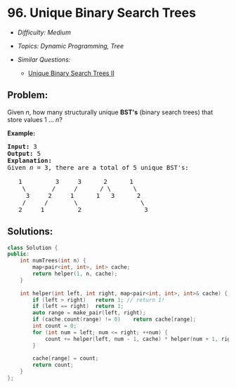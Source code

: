# 96. Unique Binary Search Trees

* *Difficulty: Medium*

* *Topics: Dynamic Programming, Tree*

* *Similar Questions:*

  * [Unique Binary Search Trees II](unique-binary-search-trees-ii.md)

## Problem:

<p>Given <em>n</em>, how many structurally unique <strong>BST&#39;s</strong> (binary search trees) that store values 1 ...&nbsp;<em>n</em>?</p>

<p><strong>Example:</strong></p>

<pre>
<strong>Input:</strong> 3
<strong>Output:</strong> 5
<strong>Explanation:
</strong>Given <em>n</em> = 3, there are a total of 5 unique BST&#39;s:

   1         3     3      2      1
    \       /     /      / \      \
     3     2     1      1   3      2
    /     /       \                 \
   2     1         2                 3
</pre>

## Solutions:

```c++
class Solution {
public:
    int numTrees(int n) {
        map<pair<int, int>, int> cache;
        return helper(1, n, cache);
    }
    
    int helper(int left, int right, map<pair<int, int>, int>& cache) {
        if (left > right)   return 1; // return 1!
        if (left == right)  return 1;
        auto range = make_pair(left, right);
        if (cache.count(range) != 0)    return cache[range];
        int count = 0;
        for (int num = left; num <= right; ++num) {
            count += helper(left, num - 1, cache) * helper(num + 1, right, cache);
        }
        
        cache[range] = count;
        return count;
    }
};
```
